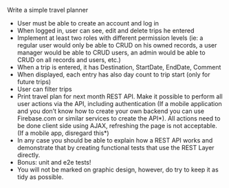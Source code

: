 Write a simple travel planner

* User must be able to create an account and log in
* When logged in, user can see, edit and delete trips he entered
* Implement at least two roles with different permission levels (ie: a regular user would only be able to CRUD on his owned records, a user manager would be able to CRUD users, an admin would be able to CRUD on all records and users, etc.)
* When a trip is entered, it has Destination, StartDate, EndDate, Comment
* When displayed, each entry has also day count to trip start (only for future trips)
* User can filter trips
* Print travel plan for next month
 REST API. Make it possible to perform all user actions via the API, including authentication (If a mobile application and you don’t know how to create your own backend you can use Firebase.com or similar services to create the API*).
 All actions need to be done client side using AJAX, refreshing the page is not acceptable. (If a mobile app, disregard this*)
* In any case you should be able to explain how a REST API works and demonstrate that by creating functional tests that use the REST Layer directly.
* Bonus: unit and e2e tests!
* You will not be marked on graphic design, however, do try to keep it as tidy as possible.